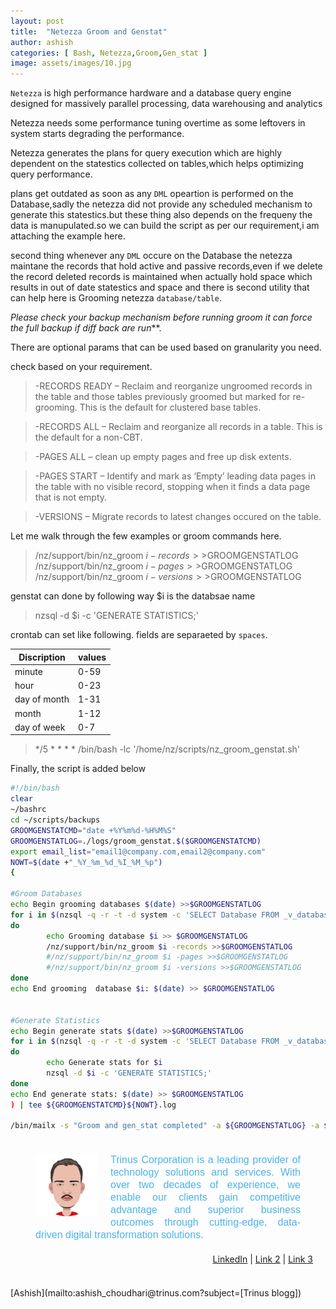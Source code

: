 ```yaml
---
layout: post
title:  "Netezza Groom and Genstat"
author: ashish
categories: [ Bash, Netezza,Groom,Gen_stat ]
image: assets/images/10.jpg
---
```

`Netezza` is high performance hardware and a database query engine designed for massively parallel processing, data warehousing and analytics

Netezza needs some performance tuning overtime as some leftovers in system starts degrading the performance.

Netezza generates the plans for query execution which are highly dependent on the statestics collected on tables,which helps optimizing query performance.

plans get outdated as soon as any `DML` opeartion is performed on the Database,sadly the netezza did not provide any scheduled mechanism to generate this statestics.but these thing also depends on the frequeny the data is manupulated.so we can build the script as per our requirement,i am attaching the example here.

second thing whenever any `DML` occure on the Database the netezza maintane the records that hold active and passive records,even if we delete the record deleted records is maintained when actually hold space which results in out of date statestics and space and there is second utility that can help here is Grooming netezza `database/table`.

 _Please check your backup mechanism before running groom it can force the full backup if diff back are run_**.

There are optional params that can be used based on granularity you need.

check based on your requirement.

>-RECORDS READY – Reclaim and reorganize ungroomed records in the table and those tables previously groomed but marked for re-grooming. This is the default for clustered base tables.

>-RECORDS ALL – Reclaim and reorganize all records in a table. This is the default for a non-CBT.

>-PAGES ALL – clean up empty pages and free up disk extents.

>-PAGES START – Identify and mark as ‘Empty’ leading data pages in the table with no visible record, stopping when it finds a data page that is not empty.

>-VERSIONS – Migrate records to latest changes occured on the table.

Let me walk through the few examples or groom commands here.

>/nz/support/bin/nz_groom $i -records >>$GROOMGENSTATLOG
>/nz/support/bin/nz_groom $i -pages >>$GROOMGENSTATLOG
>/nz/support/bin/nz_groom $i -versions >>$GROOMGENSTATLOG

genstat can done by following way $i is the databsae name

>nzsql -d $i -c 'GENERATE STATISTICS;'

crontab can set like following.
fields are separaeted by `spaces`.


| Discription  	| values 	|
|--------------	|--------	|
| minute       	| 0-59   	|
| hour         	| 0-23   	|
| day of month 	| 1-31   	|
| month        	| 1-12   	|
| day of week  	| 0-7    	|



> */5 * * * * /bin/bash -lc '/home/nz/scripts/nz_groom_genstat.sh'


Finally, the script is added below

```sh
#!/bin/bash
clear
~/bashrc
cd ~/scripts/backups
GROOMGENSTATCMD="date +%Y%m%d-%H%M%S"
GROOMGENSTATLOG=./logs/groom_genstat.$($GROOMGENSTATCMD)
export email_list="email1@company.com,email2@company.com"
NOWT=$(date +"_%Y_%m_%d_%I_%M_%p")
{

#Groom Databases
echo Begin grooming databases $(date) >>$GROOMGENSTATLOG
for i in $(nzsql -q -r -t -d system -c 'SELECT Database FROM _v_database WHERE Database NOT LIKE '%STG%' AND Database NOT LIKE '%DEV%';')
do
        echo Grooming database $i >> $GROOMGENSTATLOG
        /nz/support/bin/nz_groom $i -records >>$GROOMGENSTATLOG
        #/nz/support/bin/nz_groom $i -pages >>$GROOMGENSTATLOG
        #/nz/support/bin/nz_groom $i -versions >>$GROOMGENSTATLOG
done
echo End grooming  database $i: $(date) >> $GROOMGENSTATLOG


#Generate Statistics
echo Begin generate stats $(date) >>$GROOMGENSTATLOG
for i in $(nzsql -q -r -t -d system -c 'SELECT Database FROM _v_database WHERE Database NOT LIKE '%STG%' AND Database NOT LIKE '%DEV%';')
do
        echo Generate stats for $i
        nzsql -d $i -c 'GENERATE STATISTICS;'
done
echo End generate stats: $(date) >> $GROOMGENSTATLOG
) | tee ${GROOMGENSTATCMD}${NOWT}.log

/bin/mailx -s "Groom and gen_stat completed" -a ${GROOMGENSTATLOG} -a ${GROOMGENSTATCMD}${NOWT}.log $email_list 



```
<div style="Margin:20px;">
            <img src="/assets/images/avatar_ashish.jpg" align="left" width="100" height="100" border="0" style="Margin:0 20px 20px 20px; background:#E79851;" />
            <p style="Margin:10px 20px 20px 20px; font:16px/1.25 sans-serif; color:#4CB3E8; text-align:justify;">
               Trinus Corporation is a leading provider of technology solutions and services. With over two decades of experience, we enable our clients gain competitive advantage and superior business outcomes through cutting-edge, data-driven digital transformation solutions.
            <p align="right">
              <a href="linkedin.com/in/mannara-technologies-recruitment-team-1947495b">LinkedIn</a> |
              <a href="#">Link 2</a> |
              <a href="#">Link 3</a>
              <br><br>
            </p>
			</p>
</div>
[Ashish](mailto:ashish_choudhari@trinus.com?subject=[Trinus blogg])